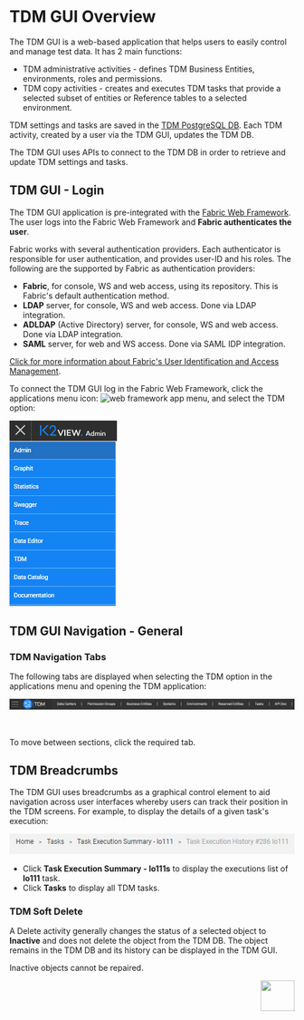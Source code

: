# TDM GUI Overview

The TDM GUI is a web-based application that helps users to easily control and manage test data. It has 2 main functions:

- TDM administrative activities - defines TDM Business Entities, environments, roles and permissions.
- TDM copy activities - creates and executes TDM tasks that provide a selected subset of entities or Reference tables to a selected environment.

TDM settings and tasks are saved in the [TDM PostgreSQL DB](/articles/TDM/tdm_architecture/02_tdm_database.md). Each TDM activity, created by a user via the TDM GUI, updates the TDM DB. 

The TDM GUI uses APIs to connect to the TDM DB in order to retrieve and update TDM settings and tasks.

## TDM GUI - Login

The TDM GUI application is pre-integrated with the [Fabric Web Framework](/articles/30_web_framework/02_preintegrated_apps_overview.md). The user logs into the Fabric Web Framework and **Fabric authenticates the user**.  

Fabric works with several authentication providers. Each authenticator is responsible for user authentication, and provides user-ID and his roles. The following are the supported by Fabric as authentication providers:

- **Fabric**, for console, WS and web access, using its repository. This is Fabric's default authentication method. 
- **LDAP** server, for console, WS and web access. Done via LDAP integration. 
- **ADLDAP** (Active Directory) server, for console, WS and web access. Done via LDAP integration. 
- **SAML** server, for web and WS access. Done via SAML IDP integration. 

[Click for more information about Fabric's User Identification and Access Management](/articles/26_fabric_security/07_user_IAM_overview.md).

To connect the TDM GUI log in the Fabric Web Framework, click the applications menu icon: ![web framework app menu](/articles/30_web_framework/images/30_02_icon.PNG), and select the TDM option:

![application list](images/fabric_web_applications_list.png)



 

## TDM GUI Navigation - General

### TDM Navigation Tabs

The following tabs are displayed when selecting the TDM option in the applications menu and opening the TDM application:

![tdm navigation](images/tdm_gui_navigation_pane.png)

​                             

To move between sections, click the required tab.

## TDM Breadcrumbs 

The TDM GUI uses breadcrumbs as a graphical control element to aid navigation across user interfaces whereby users can track their position in the TDM screens. For example, to display the details of a given task's execution: 

![breadcrumbs](images/breadcrumbs_example.png)

- Click **Task Execution Summary - lo111s** to display the executions list of **lo111** task. 
- Click **Tasks** to display all TDM tasks.

### TDM Soft Delete

A Delete activity generally changes the status of a selected object to **Inactive** and does not delete the object from the TDM DB. The object remains in the TDM DB and its history can be displayed in the TDM GUI.

Inactive objects cannot be repaired.

[<img align="right" width="60" height="54" src="/articles/images/Next.png">](02_tdm_gui_user_types.md)
